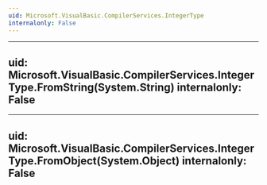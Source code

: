 ```yaml
---
uid: Microsoft.VisualBasic.CompilerServices.IntegerType
internalonly: False
---
```


---
uid: Microsoft.VisualBasic.CompilerServices.IntegerType.FromString(System.String)
internalonly: False
---

---
uid: Microsoft.VisualBasic.CompilerServices.IntegerType.FromObject(System.Object)
internalonly: False
---
